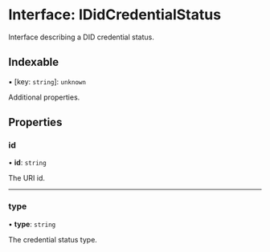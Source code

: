 # Interface: IDidCredentialStatus

Interface describing a DID credential status.

## Indexable

▪ [key: `string`]: `unknown`

Additional properties.

## Properties

### id

• **id**: `string`

The URI id.

---

### type

• **type**: `string`

The credential status type.
